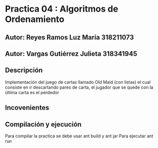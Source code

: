 # Practica 04 : Algoritmos de Ordenamiento
## Autor:  Reyes Ramos Luz María 318211073
## Autor: Vargas Gutiérrez Julieta 318341945

## Descripción

Implementación del juego de cartas llamado Old Maid (con listas)
el cual consiste en ir descartando pares de carta, el jugador que 
se quede con la última carta es el perdedor 

## Incovenientes



## Compilación y ejecución 
Para compilar la practica se debe usar ant build y ant jar
Para ejecutar ant run


